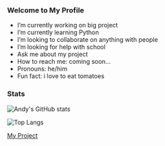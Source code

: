 ### Welcome to My Profile

-  I’m currently working on big project
-  I’m currently learning Python
-  I’m looking to collaborate on anything with people
-  I’m looking for help with school
-  Ask me about my project
-  How to reach me: coming soon...
-  Pronouns: he/him
-  Fun fact: i love to eat tomatoes

### Stats
![Andy's GitHub stats](https://github-readme-stats.vercel.app/api?username=8544&show_icons=true&theme=default)

![Top Langs](https://github-readme-stats.vercel.app/api/top-langs/?username=8544&layout=compact&theme=default)

[My Project](https://www.youtube.com/watch?v=dQw4w9WgXcQ)
